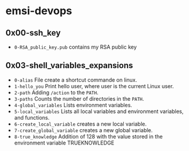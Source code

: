 # emsi-devops

## 0x00-ssh_key

- <code>0-RSA_public_key.pub</code> contains my RSA public key

## 0x03-shell_variables_expansions

- <code>0-alias</code> File create a shortcut commande on linux.
- <code>1-hello_you</code> Print hello user, where user is the current Linux user.
- <code>2-path</code> Adding <code>/action</code> to the <code>PATH</code>.
- <code>3-paths</code> Counts the number of directories in the <code>PATH</code>.
- <code>4-global_variables</code> Lists environment variables.
- <code>5-local_variables</code> Lists all local variables and environment variables, and functions.
- <code>6-create_local_variable</code> creates a new local variable.
- <code>7-create_global_variable</code> creates a new global variable.
- <code>8-true_knowledge</code> Addition of 128 with the value stored in the environment variable TRUEKNOWLEDGE
